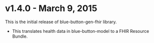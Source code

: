 # v1.4.0 - March 9, 2015

This is the initial release of blue-button-gen-fhir library.

- This translates health data in blue-button-model to a FHIR Resource Bundle.

